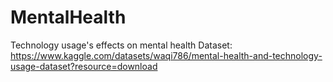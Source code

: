 # MentalHealth
Technology usage's effects on mental health
Dataset: https://www.kaggle.com/datasets/waqi786/mental-health-and-technology-usage-dataset?resource=download
